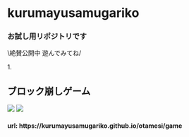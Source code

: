 <h1>kurumayusamugariko</h1>
<h3>お試し用リポジトリです</h3>
<p>\絶賛公開中 遊んでみてね/</p>

1.<h2>ブロック崩しゲーム</h2>

<img src="https://img.shields.io/badge/-Javascript-black.svg?logo=javascript&style=popout-square"> <img src="https://img.shields.io/badge/-Node.js-black.svg?logo=node.js&style=popout-square">

<h4>url: https://kurumayusamugariko.github.io/otamesi/game</h4> 

